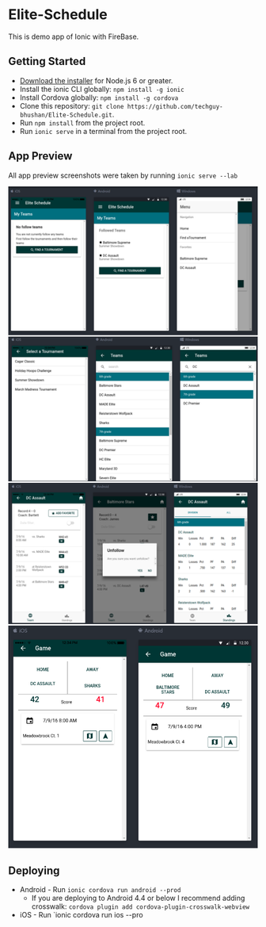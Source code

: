 # Elite-Schedule

This is demo app of Ionic with FireBase.


## Getting Started

* [Download the installer](https://nodejs.org/) for Node.js 6 or greater.
* Install the ionic CLI globally: `npm install -g ionic`
* Install Cordova globally: `npm install -g cordova`
* Clone this repository: `git clone https://github.com/techguy-bhushan/Elite-Schedule.git`.
* Run `npm install` from the project root.
* Run `ionic serve` in a terminal from the project root.


## App Preview

All app preview screenshots were taken by running `ionic serve --lab`

 <img src="resources/screenshots/my-team.png" alt="My-Team">
 <img src="resources/screenshots/tournament-and-teams.png" alt="Tournament and Teams">
 <img src="resources/screenshots/team-details-and-standings.png" alt="Schedule">
 <img src="resources/screenshots/game.png" alt="Schedule">
 
 
 ## Deploying
 
 * Android - Run `ionic cordova run android --prod`
   - If you are deploying to Android 4.4 or below I recommend adding crosswalk: `cordova plugin add cordova-plugin-crosswalk-webview`
 * iOS - Run `ionic cordova run ios --pro

